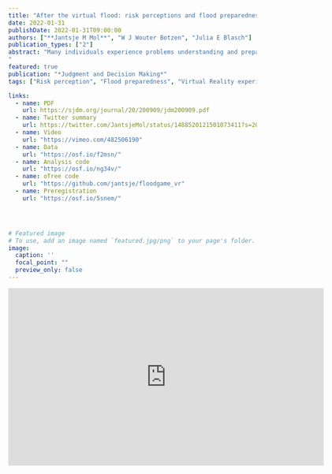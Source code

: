 ```yaml
---
title: "After the virtual flood: risk perceptions and flood preparedness after virtual reality risk communication"
date: 2022-01-31
publishDate: 2022-01-31T09:00:00
authors: ["**Jantsje M Mol**", "W J Wouter Botzen", "Julia E Blasch"]
publication_types: ["2"]
abstract: "Many individuals experience problems understanding and preparing for low-probability/high-impact risk, like natural disasters and pandemics – unless they experience these events, yet then it is often too late to avoid damages. Individuals with recent disaster risk experience are, on average, better prepared. This seems to be mediated through emotions and a better understanding of the consequences. In this study, we use immersive virtual reality (VR) technology to examine whether a simulated disaster can stimulate people to invest in risk reducing measures in the context of flooding, which is one of the deadliest and most damaging natural disasters in the world. We investigate the possibility to boost risk perception, coping appraisal, negative emotions and damage-reducing behavior through a simulated flooding experience. We find that participants who experienced the virtual flood invest significantly more in the flood risk investment game than those in the control group. The investments in the VR treatment seem to decrease after four weeks but not significantly so.
"
featured: true
publication: "*Judgment and Decision Making*"
tags: ["Risk perception", "Flood preparedness", "Virtual Reality experiment", "Risk communication"]

links:
  - name: PDF
    url: https://sjdm.org/journal/20/200909/jdm200909.pdf
  - name: Twitter summary
    url: https://twitter.com/JantsjeMol/status/1488520121501073411?s=20&t=Lw6Oi3JbFVfqEkwQhancEw
  - name: Video
    url: "https://vimeo.com/482506190"
  - name: Data
    url: "https://osf.io/f2msn/"
  - name: Analysis code
    url: "https://osf.io/ng34v/"
  - name: oTree code
    url: "https://github.com/jantsje/floodgame_vr"
  - name: Preregistration
    url: "https://osf.io/5snem/"




# Featured image
# To use, add an image named `featured.jpg/png` to your page's folder. 
image:
  caption: ''
  focal_point: ""
  preview_only: false
---
```

<iframe src="https://player.vimeo.com/video/482506190" width="640" height="360" frameborder="0" allow="autoplay; fullscreen" allowfullscreen></iframe>